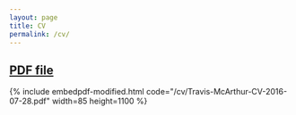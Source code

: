 ```yaml
---
layout: page
title: CV
permalink: /cv/
---
```


## [PDF file](/cv/Travis-McArthur-CV-2016-07-28.pdf)

{% include embedpdf-modified.html code="/cv/Travis-McArthur-CV-2016-07-28.pdf" width=85 height=1100 %}
